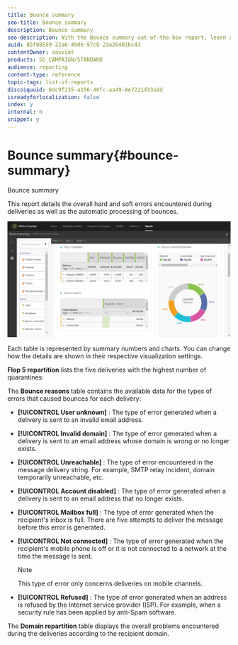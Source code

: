 ```yaml
---
title: Bounce summary
seo-title: Bounce summary
description: Bounce summary
seo-description: With the Bounce summary out-of-the-box report, learn about the status of your sent campaigns and errors they may have encountered.
uuid: 85f88559-22a6-49de-97c8-23a26401bc43
contentOwner: sauviat
products: SG_CAMPAIGN/STANDARD
audience: reporting
content-type: reference
topic-tags: list-of-reports
discoiquuid: 8dc9f235-a156-40fc-aa49-8e7221d33a9d
isreadyforlocalization: false
index: y
internal: n
snippet: y
---
```


# Bounce summary{#bounce-summary}

Bounce summary

This report details the overall hard and soft errors encountered during deliveries as well as the automatic processing of bounces.

![](assets/campaign_reports_bounces.png)

Each table is represented by summary numbers and charts. You can change how the details are shown in their respective visualization settings.

**Flop 5 repartition** lists the five deliveries with the highest number of quarantines:

The **Bounce reasons** table contains the available data for the types of errors that caused bounces for each delivery:

* **[!UICONTROL User unknown]** : The type of error generated when a delivery is sent to an invalid email address.
* **[!UICONTROL Invalid domain]** : The type of error generated when a delivery is sent to an email address whose domain is wrong or no longer exists.
* **[!UICONTROL Unreachable]** : The type of error encountered in the message delivery string. For example, SMTP relay incident, domain temporarily unreachable, etc. 
* **[!UICONTROL Account disabled]** : The type of error generated when a delivery is sent to an email address that no longer exists.
* **[!UICONTROL Mailbox full]** : The type of error generated when the recipient's inbox is full. There are five attempts to deliver the message before this error is generated.
* **[!UICONTROL Not connected]** : The type of error generated when the recipient's mobile phone is off or it is not connected to a network at the time the message is sent.

  >[!NOTE]
  >
  >This type of error only concerns deliveries on mobile channels.

* **[!UICONTROL Refused]** : The type of error generated when an address is refused by the Internet service provider (ISP). For example, when a security rule has been applied by anti-Spam software.

The **Domain repartition** table displays the overall problems encountered during the deliveries according to the recipient domain.
